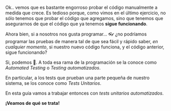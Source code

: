 Ok.. vemos que es bastante engorroso probar el código manualmente a medida que crece. Es tedioso porque, como vimos en el último ejercicio, no sólo tenemos que probar el código que agregamos, sino que tenemos que asegurarnos de que el código que ya tenemos **sigue funcionando**.

Ahora bien, si a nosotros nos gusta programar... :eyeglasses: ¿no podríamos programar las pruebas de manera tal de que sea fácil y rápido saber, _en cualquier momento_,  si nuestro nuevo código funciona, y el código anterior, sigue funcionando?

Si, podemos :construction_worker:. A toda esa rama  de la programación se la conoce como _Automated Testing_ o _Testing automatizados_.

En particular, a los tests que prueban una parte pequeña de nuestro sistema, se los conoce como _Tests Unitarios_. 

En esta guía vamos a trabajar entonces con _tests unitarios automatizados_. 

**¡Veamos de qué se trata!**